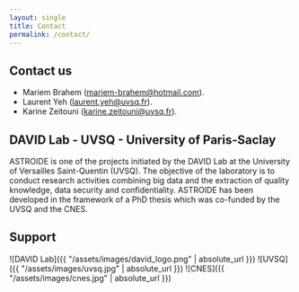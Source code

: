 ```yaml
---
layout: single
title: Contact
permalink: /contact/
---
```


## Contact us

* Mariem Brahem ([mariem-brahem@hotmail.com](mailto:mariem-brahem@hotmail.com)).
* Laurent Yeh ([laurent.yeh@uvsq.fr](mailto:laurent.yeh@uvsq.fr)).
* Karine Zeitouni ([karine.zeitouni@uvsq.fr](mailto:karine.zeitouni@uvsq.fr)).

## DAVID Lab - UVSQ - University of Paris-Saclay

ASTROIDE is one of the projects initiated by the DAVID Lab at the University of Versailles Saint-Quentin (UVSQ). The objective of the laboratory is to conduct research activities combining big data and the extraction of quality knowledge, data security and confidentiality. ASTROIDE has been developed in the framework of a PhD thesis which was co-funded by the UVSQ and the CNES.

## Support

![DAVID Lab]({{ "/assets/images/david_logo.png" | absolute_url }})
![UVSQ]({{ "/assets/images/uvsq.jpg" | absolute_url }})
![CNES]({{ "/assets/images/cnes.jpg" | absolute_url }})

